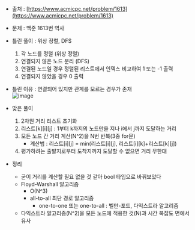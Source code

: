 - 출처 : [https://www.acmicpc.net/problem/1613](https://www.acmicpc.net/problem/1613)

- 문제 : 백준 1613번 역사

- 틀린 풀이 : 위상 정렬, DFS
    1. 각 노드를 정렬 (위상 정렬)
    2. 연결되지 않은 노드 분리 (DFS)
    3. 연결된 노드일 경우 정렬된 리스트에서 인덱스 비교하여 1 또는 -1 출력
    4. 연결되지 않았을 경우 0 출력

- 틀린 이유 : 연결되어 있지만 관계를 모르는 경우가 존재  
    ![image](https://user-images.githubusercontent.com/28583563/104286494-75ce2980-54f8-11eb-9be9-0ace0933d311.png)

- 맞은 풀이
    1. 2차원 거리 리스트 초기화
    2. 리스트[k][i][j] : 1부터 k까지의 노드만을 지나 i에서 j까지 도달하는 거리
    3. 모든 노드 간 거리 계산(N^2)을 N번 반복(3중 for문)
        - 계산법 : 리스트[i][j] = min(리스트[i][j], 리스트[i][k]+리스트[k][j])
    4. 평가하려는 출발지로부터 도착지까지 도달할 수 없으면 거리 무한대

- 정리
    - 굳이 거리를 계산할 필요 없을 것 같아 bool 타입으로 바꿔보았다
    - Floyd-Warshall 알고리즘
        - O(N^3)
        - all-to-all 최단 경로 알고리즘
            - one-to-one 또는 one-to-all : 벨만-포드, 다익스트라 알고리즘
    - 다익스트라 알고리즘(N^2)을 모든 노드에 적용한 것(N)과 시간 복잡도 면에서 유사
